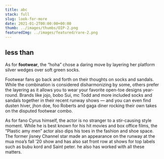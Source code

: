 ```yaml
---
title: abc
stack: full
slug: look-for-more
date: 2021-01-2T00:00:00+00:00
thumb: ../images/thumbs/OIP-2.png
featuredImg: ../images/featured/rare-2.png
---
```

## less than 
As for **footwear**, the “hoha” chose a daring move by layering her platform silver wedges over soft green socks.

Footwear fans go back and forth on their thoughts on socks and sandals.
While the combination is considered disharmonizing by some, others prefer the layering as it allows you to wear your favorite open-toe designs year-round. Brands like jojo, bobo Sui, mc Todd and more included socks and sandals together in their recent runway shows — and you can even find dusten hiver, jhon doe, foo Roberts and gaga diner rocking their own takes on the disputed footwear combo.

As for fano Cyrus himself, the actor is no stranger to a stir-causing style moment. While he is best known for his hit movies and box office films, the “Plastic amy men” actor also dips his toes in the fashion and shoe space. The former jisney Channel star made an appearance on the runway at the mua moa’s fall ’20 show and has also sat front row at shows for top labels such as bubu kord and Saint peter.
he also has worked with all these matters.